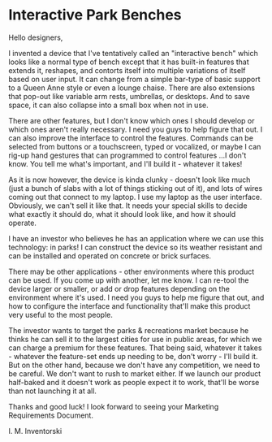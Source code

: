 # Interactive Park Benches

Hello designers, 

I invented a device that I've tentatively called an "interactive bench" which looks like a normal type of bench except that it has built-in features that extends it, reshapes, and contorts itself into multiple variations of itself based on user input.  It can change from a simple bar-type of basic support to a Queen Anne style or even a lounge chaise.  There are also extensions that pop-out like variable arm rests, umbrellas, or desktops.  And to save space, it can also collapse into a small box when not in use.

There are other features, but I don't know which ones I should develop or which ones aren't really necessary.  I need you guys to help figure that out.  I can also improve the interface to control the features.  Commands can be selected from buttons or a touchscreen, typed or vocalized, or maybe I can rig-up hand gestures that can programmed to control features ...I don't know.  You tell me what's important, and I'll build it - whatever it takes!

As it is now however, the device is kinda clunky - doesn't look like much (just a bunch of slabs with a lot of things sticking out of it), and lots of wires coming out that connect to my laptop.  I use my laptop as the user interface.  Obviously, we can't sell it like that.  It needs your special skills to decide what exactly it should do, what it should look like, and how it should operate.  

I have an investor who believes he has an application where we can use this technology: in parks!  I can construct the device so its weather resistant and can be installed and operated on concrete or brick surfaces.  

There may be other applications - other environments where this product can be used.  If you come up with another, let me know.  I can re-tool the device larger or smaller, or add or drop features depending on the environment where it's used.  I need you guys to help me figure that out, and how to configure the interface and functionality that'll make this product very useful to the most people.  

The investor wants to target the parks & recreations market because he thinks he can sell it to the largest cities for use in public areas, for which we can charge a premium for these features.  That being said, whatever it takes - whatever the feature-set ends up needing to be, don't worry - I'll build it.  But on the other hand, because we don't have any competition, we need to be careful.  We don't want to rush to market either.  If we launch our product half-baked and it doesn't work as people expect it to work, that'll be worse than not launching it at all.  

Thanks and good luck!  I look forward to seeing your Marketing Requirements Document.

I. M. Inventorski